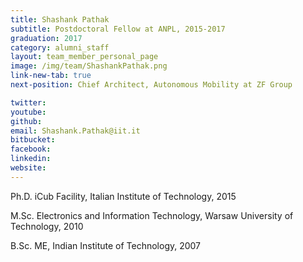 ```yaml
---
title: Shashank Pathak
subtitle: Postdoctoral Fellow at ANPL, 2015-2017
graduation: 2017
category: alumni_staff
layout: team_member_personal_page
image: /img/team/ShashankPathak.png
link-new-tab: true
next-position: Chief Architect, Autonomous Mobility at ZF Group

twitter: 
youtube: 
github: 
email: Shashank.Pathak@iit.it
bitbucket: 
facebook: 
linkedin:
website:
---
```


Ph.D. iCub Facility, Italian Institute of Technology, 2015

M.Sc. Electronics and Information Technology,  Warsaw University of Technology, 2010

B.Sc. ME, Indian Institute of Technology, 2007



<!-- {% bibliography --query @*[year=2023] --group_by none %}
{% bibliography -q @*[c ~= {{ V. Indelman }}] %}
{% bibliography --sort authors %} -->
